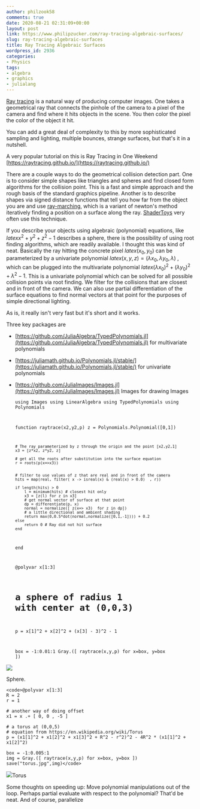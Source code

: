```yaml
---
author: philzook58
comments: true
date: 2020-08-21 02:31:09+00:00
layout: post
link: https://www.philipzucker.com/ray-tracing-algebraic-surfaces/
slug: ray-tracing-algebraic-surfaces
title: Ray Tracing Algebraic Surfaces
wordpress_id: 2936
categories:
- Physics
tags:
- algebra
- graphics
- julialang
---
```





[Ray tracing](https://en.wikipedia.org/wiki/Ray_tracing_(graphics)) is a natural way of producing computer images. One takes a geometrical ray that connects the pinhole of the camera to a pixel of the camera and find where it hits objects in the scene. You then color the pixel the color of the object it hit.







You can add a great deal of complexity to this by more sophisticated sampling and lighting, multiple bounces, strange surfaces, but that's it in a nutshell.







A very popular tutorial on this is Ray Tracing in One Weekend [https://raytracing.github.io/](https://raytracing.github.io/)







There are a couple ways to do the geometrical collision detection part. One is to consider simple shapes like triangles and spheres and find closed form algorithms for the collision point. This is a fast and simple approach and the rough basis of the standard graphics pipeline. Another is to describe shapes via signed distance functions that tell you how far from the object you are and use [ray-marching](https://computergraphics.stackexchange.com/questions/161/what-is-ray-marching-is-sphere-tracing-the-same-thing/163), which is a variant of newton's method iteratively finding a position on a surface along the ray. [ShaderToys](https://www.shadertoy.com/) very often use this technique.







If you describe your objects using algebraic (polynomial) equations, like $latex x^2 + y^2 + z^2 - 1$ describes a sphere, there is the possibility of using root finding algorithms, which are readily available. I thought this was kind of neat. Basically the ray hitting the concrete pixel $latex (x_0, y_0)$ can be parameterized by a univariate polynomial $latex (x,y,z) = (\lambda x_0, \lambda y_0, \lambda)$ , which can be plugged into the multivariate polynomial $latex (\lambda x_0)^2 + (\lambda y_0)^2 + \lambda^2 - 1$. This is a univariate polynomial which can be solved for all possible collision points via root finding. We filter for the collisions that are closest and in front of the camera. We can also use partial differentiation of the surface equations to find normal vectors at that point for the purposes of simple directional lighting.







As is, it really isn't very fast but it's short and it works.







Three key packages are







  * [https://github.com/JuliaAlgebra/TypedPolynomials.jl](https://github.com/JuliaAlgebra/TypedPolynomials.jl) for multivariate polynomials
  * [https://juliamath.github.io/Polynomials.jl/stable/](https://juliamath.github.io/Polynomials.jl/stable/) for univariate polynomials
  * [https://github.com/JuliaImages/Images.jl](https://github.com/JuliaImages/Images.jl) Images for drawing Images





    
    <code>using Images
    using LinearAlgebra
    using TypedPolynomials
    using Polynomials
    
    function raytrace(x2,y2,p)
        z = Polynomials.Polynomial([0,1])
        
        # The ray parameterized by z through the origin and the point [x2,y2,1] 
        x3 = [z*x2, z*y2, z]
    
        # get all the roots after substitution into the surface equation 
        r = roots(p(x=>x3)) 
        
    
        # filter to use values of z that are real and in front of the camera
        hits = map(real, filter( x -> isreal(x) & (real(x) > 0.0)  , r)) 
    
        if length(hits) > 0
            l = minimum(hits) # closest hit only
            x3 = [z(l) for z in x3]
            # get normal vector of surface at that point
            dp = differentiate(p, x) 
            normal = normalize([ z(x=> x3)  for z in dp])
            # a little directional and ambient shading
            return max(0,0.5*dot(normal,normalize([0,1,-1]))) + 0.2 
        else 
            return 0 # Ray did not hit surface
        end
    end
    
    @polyvar x[1:3]
    
    # a sphere of radius 1 with center at (0,0,3)
    p = x[1]^2 + x[2]^2 + (x[3] - 3)^2 - 1 
    
    box = -1:0.01:1
    Gray.([ raytrace(x,y,p) for x=box, y=box ])</code>





![](https://www.philipzucker.com/wp-content/uploads/2020/08/sphere.jpg)





Sphere. 






    
    <code>@polyvar x[1:3]
    R = 2
    r = 1
    
    # another way of doing offset
    x1 = x .+ [ 0, 0 , -5 ] 
    
    # a torus at (0,0,5)
    # equation from https://en.wikipedia.org/wiki/Torus
    p = (x1[1]^2 + x1[2]^2 + x1[3]^2 + R^2 - r^2)^2 - 4R^2 * (x1[1]^2 + x1[2]^2) 
    
    box = -1:0.005:1
    img = Gray.([ raytrace(x,y,p) for x=box, y=box ])
    save("torus.jpg",img)</code>





![](https://www.philipzucker.com/wp-content/uploads/2020/08/torus.jpg)Torus











Some thoughts on speeding up: Move polynomial manipulations out of the loop. Perhaps partial evaluate with respect to the polynomial? That'd be neat. And of course, parallelize



